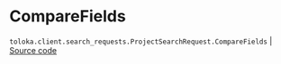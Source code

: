 # CompareFields
`toloka.client.search_requests.ProjectSearchRequest.CompareFields` | [Source code](https://github.com/Toloka/toloka-kit/blob/v1.2.1/src/client/search_requests.py#L194)

